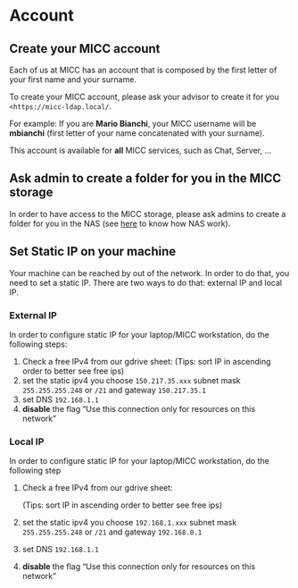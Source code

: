 # Account

## Create your MICC account

Each of us at MICC has an account that is composed by the first letter of your first name and your surname.

To create your MICC account, please ask your advisor to create it for you `<https://micc-ldap.local/`.


For example: If you are **Mario Bianchi**, your MICC username will be **mbianchi** (first letter of your name concatenated with your surname).


This account is available for **all** MICC services, such as Chat, Server, …

## Ask admin to create a folder for you in the MICC storage

In order to have access to the MICC storage, please ask admins to create a folder for you in the NAS (see [here](./3.nas.md) to know how NAS work).

## Set Static IP on your machine
Your machine can be reached by out of the network. In order to do that, you need to set a static IP. There are two ways to do that: external IP and local IP.

### External IP

In order to configure static IP for your laptop/MICC workstation, do the following steps:


1. Check a free IPv4 from our gdrive sheet:
   (Tips: sort IP in ascending order to better see free ips)
2. set the static ipv4 you choose `150.217.35.xxx` subnet mask `255.255.255.248` or `/21` and gateway `150.217.35.1`
3. set DNS `192.168.1.1`
4. **disable** the flag “Use this connection only for resources on this network”

### Local IP

In order to configure static IP for your laptop/MICC workstation, do the following step


1. Check a free IPv4 from our gdrive sheet:

   (Tips: sort IP in ascending order to better see free ips)
2. set the static ipv4 you choose `192.168.1.xxx` subnet mask `255.255.255.248` or `/21` and gateway `192.168.0.1`
3. set DNS `192.168.1.1`
4. **disable** the flag “Use this connection only for resources on this network”

